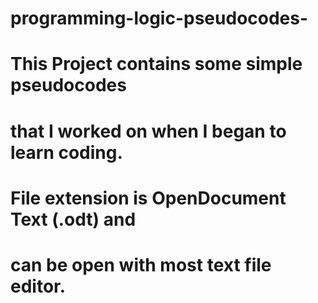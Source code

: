 # programming-logic-pseudocodes-

# This Project contains some simple pseudocodes  
# that I worked on when I began to learn coding.
# File extension is OpenDocument Text (.odt) and 
# can be open with most text file editor.
